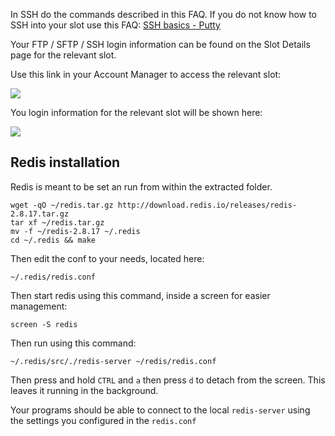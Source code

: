 
In SSH do the commands described in this FAQ. If you do not know how to SSH into your slot use this FAQ: [SSH basics - Putty](https://www.feralhosting.com/faq/view?question=12)

Your FTP / SFTP / SSH login information can be found on the Slot Details page for the relevant slot.

Use this link in your Account Manager to access the relevant slot:

![](https://raw.github.com/feralhosting/feralfilehosting/master/Feral%20Wiki/0%20Generic/slot_detail_link.png)

You login information for the relevant slot will be shown here:

![](https://raw.github.com/feralhosting/feralfilehosting/master/Feral%20Wiki/0%20Generic/slot_detail_ssh.png)

Redis installation
---

Redis is meant to be set an run from within the extracted folder.

~~~
wget -qO ~/redis.tar.gz http://download.redis.io/releases/redis-2.8.17.tar.gz
tar xf ~/redis.tar.gz
mv -f ~/redis-2.8.17 ~/.redis
cd ~/.redis && make
~~~

Then edit the conf to your needs, located here:

~~~
~/.redis/redis.conf
~~~

Then start redis using this command, inside a screen for easier management:

~~~
screen -S redis
~~~

Then run using this command:

~~~
~/.redis/src/./redis-server ~/redis/redis.conf
~~~

Then press and hold `CTRL` and `a` then press `d` to detach from the screen. This leaves it running in the background.

Your programs should be able to connect to the local `redis-server` using the settings you configured in the `redis.conf`




